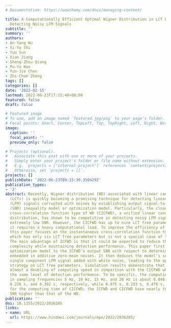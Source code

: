 ```yaml
---
# Documentation: https://wowchemy.com/docs/managing-content/

title: A Computationally Efficient Optimal Wigner Distribution in LCT Domains for
  Detecting Noisy LFM Signals
subtitle: ''
summary: ''
authors:
- An-Yang Wu
- Xi-Ya Shi
- Yun Sun
- Xian Jiang
- Sheng-Zhou Qiang
- Pu-Yu Han
- Yun-Jie Chen
- Zhi-Chao Zhang
tags: []
categories: []
date: '2022-02-15'
lastmod: 2022-06-23T17:15:40+08:00
featured: false
draft: false

# Featured image
# To use, add an image named `featured.jpg/png` to your page's folder.
# Focal points: Smart, Center, TopLeft, Top, TopRight, Left, Right, BottomLeft, Bottom, BottomRight.
image:
  caption: ''
  focal_point: ''
  preview_only: false

# Projects (optional).
#   Associate this post with one or more of your projects.
#   Simply enter your project's folder or file name without extension.
#   E.g. `projects = ["internal-project"]` references `content/project/deep-learning/index.md`.
#   Otherwise, set `projects = []`.
projects: []
publishDate: '2022-06-23T09:15:39.350429Z'
publication_types:
- '2'
abstract: Recently, Wigner distribution (WD) associated with linear canonical transforms
  (LCTs) is quickly becoming a promising technique for detecting linear frequency-modulated
  (LFM) signals corrupted with noises by establishing output signal-to-noise ratio
  (SNR) inequality model or optimization model. Particularly, the closed-form instantaneous
  cross-correlation function type of WD (CICFWD), a unified linear canonical Wigner
  distribution, has shown to be competitive in detecting noisy LFM signals under an
  extremely low SNR. However, the CICFWD has up to nine LCT free parameters so that
  it requires a heavy computational load. To improve the efficiency of real-time processing,
  this paper focuses on the instantaneous cross-correlation function type of WD (ICFWD),
  which has only six LCT free parameters but is not a special case of the CICFWD.
  The main advantage of ICFWD is that it could be expected to reduce the computational
  complexity while maintaining detection performance. This paper first proposes an
  optimization model to the ICFWD’s output SNR with respect to deterministic signals
  embedded in additive zero-mean noises. It then deduces the model’s solution to a
  single component LFM signal added with white noise, leading to the optimal selection
  strategy on LCT free parameters. Simulation results demonstrate that the ICFWD improves
  almost a doubling of computing speed in comparison with the CICFWD while sharing
  the same level of detection performance. To be specific, the computing time of ICFWD
  in sampling frequencies 5 Hz, 10 Hz, 15 Hz, and 20 Hz is about 0.048 s, 0.111 s,
  0.226 s, and 0.392 s, respectively, while 0.075 s, 0.233 s, 0.478 s, and 0.821 s
  for the computing time of CICFWD; the ICFWD and CICFWD have nearly the same output
  SNR higher than that of the WD.
publication: ''
doi: 10.1155/2022/2036285
links:
- name: URL
  url: https://www.hindawi.com/journals/mpe/2022/2036285/
---
```

